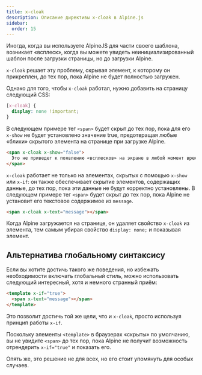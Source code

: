 ```yaml
---
title: x-cloak
description: Описание директивы x-cloak в Alpine.js
sidebar:
  order: 15
---
```


Иногда, когда вы используете AlpineJS для части своего шаблона, возникает «всплеск», когда вы можете увидеть неинициализированный шаблон после загрузки страницы, но до загрузки Alpine.

`x-cloak` решает эту проблему, скрывая элемент, к которому он прикреплен, до тех пор, пока Alpine не будет полностью загружен.

Однако для того, чтобы `x-cloak` работал, нужно добавить на страницу следующий CSS:

```css
[x-cloak] {
  display: none !important;
}
```

В следующем примере тег `<span>` будет скрыт до тех пор, пока для его `x-show` не будет установлено значение true, предотвращая любые «блики» скрытого элемента на странице при загрузке Alpine.

```html "x-cloak"
<span x-cloak x-show="false">
  Это не приведет к появлению «всплесков» на экране в любой момент времени
</span>
```

`x-cloak` работает не только на элементах, скрытых с помощью `x-show` или `x-if`: он также обеспечивает скрытие элементов, содержащих данные, до тех пор, пока эти данные не будут корректно установлены. В следующем примере тег `<span>` будет скрыт до тех пор, пока Alpine не установит его текстовое содержимое из `message`.

```html "x-cloak"
<span x-cloak x-text="message"></span>
```

Когда Alpine загружается на странице, он удаляет свойство `x-cloak` из элемента, тем самым убирая свойство `display: none;` и показывая элемент.

## Альтернатива глобальному синтаксису

Если вы хотите достичь такого же поведения, но избежать необходимости включать глобальный стиль, можно использовать следующий интересный, хотя и немного странный приём:

```html "x-if="true""
<template x-if="true">
  <span x-text="message"></span>
</template>
```

Это позволит достичь той же цели, что и `x-cloak`, просто используя принцип работы `x-if`.

Поскольку элементы `<template>` в браузерах «скрыты» по умолчанию, вы не увидите `<span>` до тех пор, пока Alpine не получит возможность отрендерить `x-if="true"` и показать его.

Опять же, это решение не для всех, но его стоит упомянуть для особых случаев.
